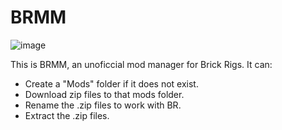 # BRMM

![image](https://github.com/anonymous-editor/BRMM/assets/74514726/5fbc4b7b-179e-4574-82fb-340ac1190fcf)

This is BRMM, an unoficcial mod manager for Brick Rigs. It can:
- Create a "Mods" folder if it does not exist.
- Download zip files to that mods folder.
- Rename the .zip files to work with BR.
- Extract the .zip files.
